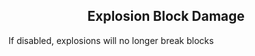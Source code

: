 <h2 style="text-align:center;"> Explosion Block Damage </h2>

If disabled, explosions will no longer break blocks
